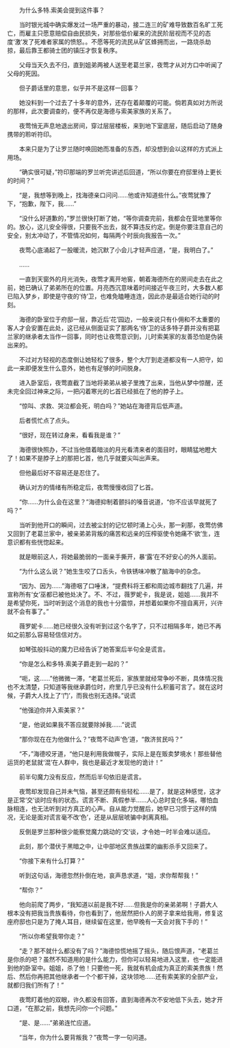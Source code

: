 　　为什么多特.索美会提到这件事？

　　当时银光城中确实爆发过一场严重的暴动，接二连三的矿难导致数百名旷工死亡，而雇主只愿意赔偿自由民损失，对那些低价雇来的流民阶层视而不见的态度‘激’发了死难者家属的愤怒。。不愿等死的流民从矿区蜂拥而出，一路烧杀劫掠，最后靠王都骑士团的镇压才恢复秩序。

　　父母当天久去不归，直到姐弟两被人送至老葛兰家，夜莺才从对方口中听闻了父母的死因。

　　但子爵话里的意思，似乎并不是这样一回事？

　　她没料到一个过去了十多年的意外，还存在着颠覆的可能。倘若真如对方所说的那样，此次要调查的，便不再仅是海德与索美家族的关系了。

　　夜莺悄无声息地退出房间，穿过层层楼板，来到地下室底层，随后启动了随身携带的聆听符印。

　　本来只是为了让罗兰随时唤回她而准备的东西，却没想到会以这样的方式派上用场。

　　“确实很可疑，”符印那端的罗兰听完讲述后回道，“所以你要在府邸里待上更长的时间？”

　　“是，我想等到晚上，找海德亲口问问……他或许知道些什么。”夜莺犹豫了下，“抱歉，陛下，我……”

　　“没什么好道歉的，”罗兰很快打断了她，“等你调查完前，我都会在营地里等你的。放心，这儿安全得很，只要我不出去，就不算违反约定。倒是你要注意自己的安全，别太冲动了，不管情况如何，每隔两个时辰向我报告一次。”

　　夜莺心底涌起了一股暖流，她沉默了小会儿才轻声应道，“是，我明白了。”

　　……

　　一直到天窗外的月光消失，夜莺才离开地窖，朝着海德所在的房间走去在此之前，她已确认了弟弟所在的位置。月亮西沉意味着时间接近午夜三时，大多数人都已陷入梦乡，即使是守夜的‘侍’卫，也难免瞌睡连连，因此亦是最适合她行动的时刻。

　　海德的卧室位于府邸一层，靠近后‘花’园边，一般来说只有仆佣和不太重要的客人才会安置在此处，这已经从侧面证实了那两名‘侍’卫的话多特子爵并没有把葛兰家的继承者太当作一回事，同时也让夜莺意识到，儿时索美家的友善恐怕是伪装出来的。

　　不过对方轻视的态度倒让她轻松了很多，整个大厅到走道都没有一人把守，如此一来即便发生什么意外，她也有足够的时间脱身。

　　进入卧室后，夜莺直截了当地将弟弟从被子里拽了出来，当他从梦中惊醒，还未完全回过神来之际，一把闪着寒光的匕首已经抵在了他的脖子上。

　　“惊叫、求救、哭泣都会死，明白吗？”她站在海德背后低声道。

　　后者慌忙点了点头。

　　“很好，现在转过身来，看看我是谁？”

　　海德很快照办，不过当他借着暗淡的月光看清来者的面目时，眼睛猛地瞪大了！如果不是脖子上的那把匕首，他几乎就要尖叫出声来。

　　但他最后好不容易还是忍住了。

　　确认对方的情绪有所稳定后，夜莺慢慢收回了匕首。

　　“你……为什么会在这里？”海德抑制着颤抖的嗓音说道，“你不应该早就死了吗？”

　　当听到他开口的瞬间，过去被尘封的记忆顿时涌上心头，那一刹那，夜莺仿佛又回到了老葛兰家中，被亲弟弟背叛的痛苦和远亲的压榨驱使令她痛不‘欲’生，连意识都有些恍惚起来。

　　就是眼前这人，将她最脆弱的一面亲手撕开，暴‘露’在不好安心的外人面前。

　　“为什么这么说？”她生生咬了口舌头，令铁锈味冲散了脑海中的杂念。

　　“因为、因为……”海德咽了口唾沫，“提费科将王都和周边城市翻找了几遍，并宣称所有‘女’巫都已被他处决了。不、不过，薇罗妮卡，我是说，姐姐……我并不是希望你死，当时听到这个消息的我也十分震惊，并想着如果你不擅自离开，兴许就不会有事了。”

　　薇罗妮卡……她已经很久没有听到过这个名字了，只不过相隔多年，她已不再如之前那么容易轻信信对方。

　　如琴弦般抖动的魔力已经告诉了她答案后半句全是谎言。

　　“你是怎么和多特.索美子爵走到一起的？”

　　“呃，这……”他微微一滞，“老葛兰死后，家族里就经常争吵不断，具体情况我也不太清楚，只知道等我继承爵位时，府里几乎已没有什么积蓄可言了。就在这时候，子爵大人找上了‘门’，而我也别无选择。”说谎

　　“他强迫你并入索美家？”

　　“是，他说如果我不答应就要除掉我……”说谎

　　“那你现在在为他做什么？”夜莺不动声‘色’道，“救济贫民吗？”

　　“不，”海德咬牙道，“他只是利用我做幌子，实际上是在贩卖梦境水！那些替他运货的老鼠就‘混’在人群中，我也是最近才发现他的诡计！”

　　前半句魔力没有反应，然而后半句依旧是谎言。

　　夜莺却发现自己并未气恼，甚至还颇有些轻松……是了，就是这种感觉，这才是正常‘交’谈时应有的状态。谎言不断、真假参半……人心总时变化多端，哪怕血脉相连，也无法听到对方真正的心声。自从能力觉醒后，她早已习惯于这样的情况，无论是面对谎言毫不改‘色’，还是从层层唬骗中剥离真相。

　　反倒是罗兰那种很少能察觉魔力跳动的‘交’谈，才令她一时半会难以适应。

　　此刻，那个潜伏于黑暗之中，让中部地区贵族战栗的幽影杀手又回来了。

　　“你接下来有什么打算？”

　　听到这句话，海德忽然扑倒在地，哀声恳求道，“姐，求你帮帮我！”

　　“帮你？”

　　他向前爬了两步，“我知道以前是我不好……但我是你的亲弟弟啊！子爵大人根本没有把我当贵族看待，你也看到了，他居然把仆人的房子拿来给我用，修复这座府邸也只是为了掩人耳目，继续留在这里，他早晚有一天会对我下手的！”

　　“所以你希望我带你走？”

　　“走？那不就什么都没有了吗？”海德惊慌地摇了摇头，随后恨声道，“老葛兰是你杀的吧？虽然不知道用的是什么能力，但你可以轻易地进入这里，也一定能进到他的卧室中。姐姐，杀了他！只要他一死，我就有机会成为真正的索美贵族！然后、然后你再把其他继承者一个个都干掉，这块领地……还有索美家的全部产业，就都归我们所有了！”

　　夜莺盯着他的双眼，许久都没有回答，直到海德再次不安地低下头去，她才开口道，“在那之前，我想先问你一个问题。”

　　“是、是……”弟弟连忙应道。

　　“当年，你为什么要背叛我？”夜莺一字一句问道。
